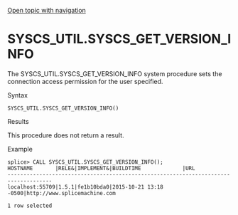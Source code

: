 [Open topic with navigation](../../../index.html#Shared/SQLReference/BuiltInSysProcs/GetVersionInfo.html)

<a href="" id="BuiltInSysProcs.SetUserAccess"></a>[]()SYSCS\_UTIL.SYSCS\_GET\_VERSION\_INFO
===========================================================================================

The SYSCS\_UTIL.SYSCS\_GET\_VERSION\_INFO system procedure sets the connection access permission for the user specified.

Syntax

``` FcnSyntax
SYSCS_UTIL.SYSCS_GET_VERSION_INFO()
```

Results

This procedure does not return a result.

Example

``` Example
splice> CALL SYSCS_UTIL.SYSCS_GET_VERSION_INFO();
HOSTNAME       |RELE&|IMPLEMENT&|BUILDTIME             |URL                         
------------------------------------------------------------------------------------
localhost:55709|1.5.1|fe1b10bda0|2015-10-21 13:18 -0500|http://www.splicemachine.com

1 row selected
```

 


